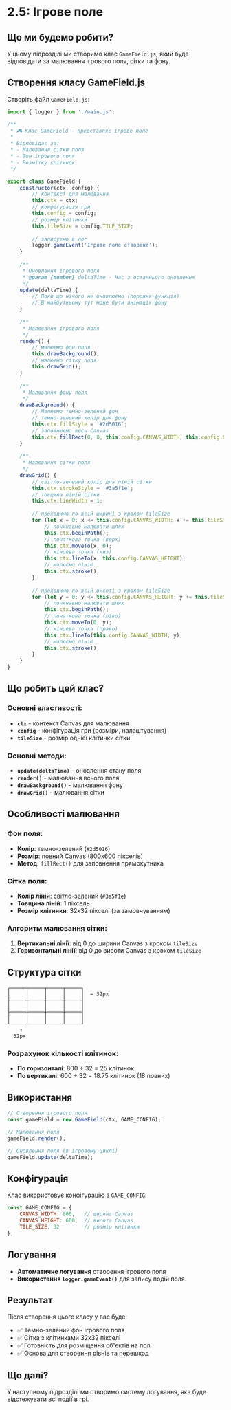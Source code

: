 # 2.5: Ігрове поле

## Що ми будемо робити?

У цьому підрозділі ми створимо клас `GameField.js`, який буде відповідати за малювання ігрового поля, сітки та фону.

## Створення класу GameField.js

Створіть файл `GameField.js`:

```javascript
import { logger } from './main.js';

/**
 * 🎮 Клас GameField - представляє ігрове поле
 * 
 * Відповідає за:
 * - Малювання сітки поля
 * - Фон ігрового поля
 * - Розмітку клітинок
 */

export class GameField {
    constructor(ctx, config) {
        // контекст для малювання
        this.ctx = ctx;
        // конфігурація гри
        this.config = config;
        // розмір клітинки
        this.tileSize = config.TILE_SIZE;
        
        // записуємо в лог
        logger.gameEvent('Ігрове поле створене');
    }
    
    /**
     * Оновлення ігрового поля
     * @param {number} deltaTime - Час з останнього оновлення
     */
    update(deltaTime) {
        // Поки що нічого не оновлюємо (порожня функція)
        // В майбутньому тут може бути анімація фону
    }
    
    /**
     * Малювання ігрового поля
     */
    render() {
        // малюємо фон поля
        this.drawBackground();
        // малюємо сітку поля
        this.drawGrid();
    }
    
    /**
     * Малювання фону поля
     */
    drawBackground() {
        // Малюємо темно-зелений фон
        // темно-зелений колір для фону
        this.ctx.fillStyle = '#2d5016';
        // заповнюємо весь Canvas
        this.ctx.fillRect(0, 0, this.config.CANVAS_WIDTH, this.config.CANVAS_HEIGHT);
    }
    
    /**
     * Малювання сітки поля
     */
    drawGrid() {
        // світло-зелений колір для ліній сітки
        this.ctx.strokeStyle = '#3a5f1e';
        // товщина ліній сітки
        this.ctx.lineWidth = 1;
        
        // проходимо по всій ширині з кроком tileSize
        for (let x = 0; x <= this.config.CANVAS_WIDTH; x += this.tileSize) {
            // починаємо малювати шлях
            this.ctx.beginPath();
            // початкова точка (верх)
            this.ctx.moveTo(x, 0);
            // кінцева точка (низ)
            this.ctx.lineTo(x, this.config.CANVAS_HEIGHT);
            // малюємо лінію
            this.ctx.stroke();
        }
        
        // проходимо по всій висоті з кроком tileSize
        for (let y = 0; y <= this.config.CANVAS_HEIGHT; y += this.tileSize) {
            // починаємо малювати шлях
            this.ctx.beginPath();
            // початкова точка (ліво)
            this.ctx.moveTo(0, y);
            // кінцева точка (право)
            this.ctx.lineTo(this.config.CANVAS_WIDTH, y);
            // малюємо лінію
            this.ctx.stroke();
        }
    }
}
```

## Що робить цей клас?

### Основні властивості:
- **`ctx`** - контекст Canvas для малювання
- **`config`** - конфігурація гри (розміри, налаштування)
- **`tileSize`** - розмір однієї клітинки сітки

### Основні методи:
- **`update(deltaTime)`** - оновлення стану поля
- **`render()`** - малювання всього поля
- **`drawBackground()`** - малювання фону
- **`drawGrid()`** - малювання сітки

## Особливості малювання

### Фон поля:
- **Колір**: темно-зелений (`#2d5016`)
- **Розмір**: повний Canvas (800x600 пікселів)
- **Метод**: `fillRect()` для заповнення прямокутника

### Сітка поля:
- **Колір ліній**: світло-зелений (`#3a5f1e`)
- **Товщина ліній**: 1 піксель
- **Розмір клітинки**: 32x32 пікселі (за замовчуванням)

### Алгоритм малювання сітки:
1. **Вертикальні лінії**: від 0 до ширини Canvas з кроком `tileSize`
2. **Горизонтальні лінії**: від 0 до висоти Canvas з кроком `tileSize`

## Структура сітки

```
┌─────┬─────┬─────┬─────┐
│     │     │     │     │  ← 32px
├─────┼─────┼─────┼─────┤
│     │     │     │     │
├─────┼─────┼─────┼─────┤
│     │     │     │     │
└─────┴─────┴─────┴─────┘
    ↑
  32px
```

### Розрахунок кількості клітинок:
- **По горизонталі**: 800 ÷ 32 = 25 клітинок
- **По вертикалі**: 600 ÷ 32 = 18.75 клітинок (18 повних)

## Використання

```javascript
// Створення ігрового поля
const gameField = new GameField(ctx, GAME_CONFIG);

// Малювання поля
gameField.render();

// Оновлення поля (в ігровому циклі)
gameField.update(deltaTime);
```

## Конфігурація

Клас використовує конфігурацію з `GAME_CONFIG`:

```javascript
const GAME_CONFIG = {
    CANVAS_WIDTH: 800,   // ширина Canvas
    CANVAS_HEIGHT: 600,  // висота Canvas
    TILE_SIZE: 32        // розмір клітинки
};
```

## Логування

- **Автоматичне логування** створення ігрового поля
- **Використання `logger.gameEvent()`** для запису подій поля

## Результат

Після створення цього класу у вас буде:
- ✅ Темно-зелений фон ігрового поля
- ✅ Сітка з клітинками 32x32 пікселі
- ✅ Готовність для розміщення об'єктів на полі
- ✅ Основа для створення рівнів та перешкод

## Що далі?

У наступному підрозділі ми створимо систему логування, яка буде відстежувати всі події в грі. 